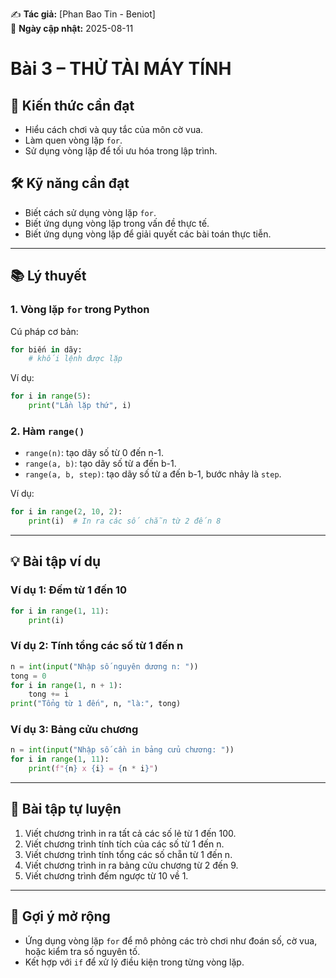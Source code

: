 ✍ **Tác giả:** [Phan Bao Tin - Beniot]  
📅 **Ngày cập nhật:** 2025-08-11  

# Bài 3 – THỬ TÀI MÁY TÍNH

## 🎯 Kiến thức cần đạt
- Hiểu cách chơi và quy tắc của môn cờ vua.
- Làm quen vòng lặp `for`.
- Sử dụng vòng lặp để tối ưu hóa trong lập trình.

## 🛠 Kỹ năng cần đạt
- Biết cách sử dụng vòng lặp `for`.
- Biết ứng dụng vòng lặp trong vấn đề thực tế.
- Biết ứng dụng vòng lặp để giải quyết các bài toán thực tiễn.

---

## 📚 Lý thuyết

### 1. Vòng lặp `for` trong Python
Cú pháp cơ bản:
```python
for biến in dãy:
    # khối lệnh được lặp
```

Ví dụ:
```python
for i in range(5):
    print("Lần lặp thứ", i)
```

### 2. Hàm `range()`
- `range(n)`: tạo dãy số từ 0 đến n-1.
- `range(a, b)`: tạo dãy số từ a đến b-1.
- `range(a, b, step)`: tạo dãy số từ a đến b-1, bước nhảy là `step`.

Ví dụ:
```python
for i in range(2, 10, 2):
    print(i)  # In ra các số chẵn từ 2 đến 8
```

---

## 💡 Bài tập ví dụ

### Ví dụ 1: Đếm từ 1 đến 10
```python
for i in range(1, 11):
    print(i)
```

### Ví dụ 2: Tính tổng các số từ 1 đến n
```python
n = int(input("Nhập số nguyên dương n: "))
tong = 0
for i in range(1, n + 1):
    tong += i
print("Tổng từ 1 đến", n, "là:", tong)
```

### Ví dụ 3: Bảng cửu chương
```python
n = int(input("Nhập số cần in bảng cửu chương: "))
for i in range(1, 11):
    print(f"{n} x {i} = {n * i}")
```

---

## 📝 Bài tập tự luyện

1. Viết chương trình in ra tất cả các số lẻ từ 1 đến 100.
2. Viết chương trình tính tích của các số từ 1 đến n.
3. Viết chương trình tính tổng các số chẵn từ 1 đến n.
4. Viết chương trình in ra bảng cửu chương từ 2 đến 9.
5. Viết chương trình đếm ngược từ 10 về 1.

---

## 🚀 Gợi ý mở rộng
- Ứng dụng vòng lặp `for` để mô phỏng các trò chơi như đoán số, cờ vua, hoặc kiểm tra số nguyên tố.
- Kết hợp với `if` để xử lý điều kiện trong từng vòng lặp.

